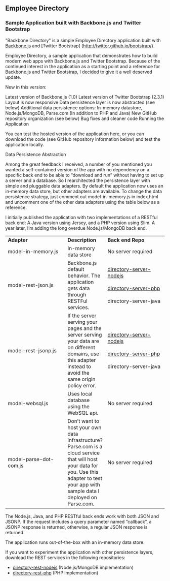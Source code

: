 ## Employee Directory ##

### Sample Application built with Backbone.js and Twitter Bootstrap ###

"Backbone Directory" is a simple Employee Directory application built with [Backbone.js](http://backbonejs.org) and [Twitter Bootstrap] (http://twitter.github.io/bootstrap/).

Employee Directory, a sample application that demonstrates how to build modern web apps with Backbone.js and Twitter Bootstrap.
Because of the continued interest in the application as a starting point and a reference for Backbone.js and Twitter Bootstrap, I decided to give it a well deserved update.

New in this version:

Latest version of Backbone.js (1.0)
Latest version of Twitter Bootstrap (2.3.1)
Layout is now responsive
Data persistence layer is now abstracted (see below)
Additional data persistence options: In-memory datastore, Node.js/MongoDB, Parse.com (In addition to PHP and Java)
New GitHub repository organization (see below)
Bug fixes and cleaner code
Running the Application

You can test the hosted version of the application here, or you can download the code (see GitHub repository information below) and test the application locally.

Data Persistence Abstraction

Among the great feedback I received, a number of you mentioned you wanted a self-contained version of the app with no dependency on a specific back end to be able to “download and run” without having to set up a server and a database. So I rearchitected the persistence layer with simple and pluggable data adapters. By default the application now uses an in-memory data store, but other adapters are available. To change the data persistence strategy, just comment out model-in-memory.js in index.html and uncomment one of the other data adapters using the table below as a reference.

I initially published the application with two implementations of a RESTful back end: A Java version using Jersey, and a PHP version using Slim. A year later, I’m adding the long overdue Node.js/MongoDB back end.

<table>
	<tr style="font-weight:bold;">
		<td style="width: 200px">Adapter</td>
		<td>Description</td>
		<td style="width: 200px">Back end Repo</td>
	</tr>
	<tr>
		<td style="width:140px">model-in-memory.js</td>
		<td>In-memory data store</td>
		<td style="width:170px">No server required</td>
	</tr>
	<tr>
		<td>model-rest-json.js</td>
		<td>Backbone.js default behavior. The application gets data through RESTFul services.</td>
		<td><a href="https://github.com/kevinmuller1220/directory-rest-nodejs">directory-server-nodejs</a><br><br>
		<a href="https://github.com/kevinmuller1220/directory-rest-php">directory-server-php</a><br><br>
		directory-server-java
		</td>
	</tr>
	<tr>
		<td>model-rest-jsonp.js</td>
		<td>If the server serving your pages and the server serving your data are on different domains, use this adapter instead to avoid the same origin policy error.</td>
		<td><a href="https://github.com/kevinmuller1220/directory-rest-nodejs">directory-server-nodejs</a><br><br>
		<a href="https://github.com/kevinmuller1220/directory-rest-php">directory-server-php</a><br><br>
		directory-server-java
		</td>
	</tr>
	<tr>
		<td>model-websql.js</td>
		<td>Uses local database using the WebSQL api.</td>
		<td>No server required</td>
	</tr>
	<tr>
		<td>model-parse-dot-com.js</td>
		<td>Don’t want to host your own data infrastructure? Parse.com is a cloud service that will host your data for you. Use this adapter to test your app with  sample data I deployed on Parse.com.</td>
		<td>No server required</td>
	</tr>
</table>

The Node.js, Java, and PHP RESTful back ends work with both JSON and JSONP. If the request includes a query parameter named “callback”, a JSONP response is returned, otherwise, a regular JSON response is returned.

The application runs out-of-the-box with an in-memory data store.

If you want to experiment the application with other persistence layers, download the REST services in the following repositories:

- [directory-rest-nodejs](https://github.com/kevinmuller1220/directory-rest-nodejs) (Node.js/MongoDB implementation)
- [directory-rest-php](https://github.com/kevinmuller1220/directory-rest-php) (PHP implementation)

